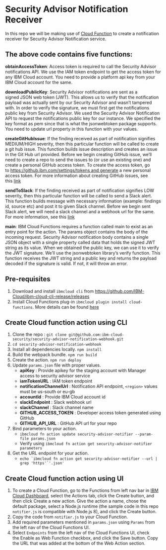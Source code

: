 # Security Advisor Notification Receiver

In this repo we will be making use of [Cloud Function](https://cloud.ibm.com/docs/openwhisk/index.html#index) to create a notification receiver for Security Advisor Notification service.

## The above code contains five functions:
**obtainAccessToken**:
Access token is required to call the Security Advisor notifications API. We use the IAM token 
endpoint to get the access token for any IBM Cloud account. You need to provide a platform api key 
from your IBM Cloud account for the same.

**downloadPublicKey**:
Security Advisor notifications are sent as a signed JSON web token (JWT). This allows us to verify that the notification payload was actually sent by our Security Advisor and wasn’t tampered with. In order to verify the signature, we must first get the notifications public key from Security Advisor. We used the Security Advisor Notification API to request the notifications public key for our instance. We specified the key format as pem since that is what the jsonwebtoken package supports. You need to update url property in this function with your values.

**createGitHubIssue**:
If the finding received as part of notification signifies MEDIUM/HIGH severity, then this particular function will be called to create a git hub issue. This function builds issue description and creates an issue in the Git Hub url provided. Before we begin creating GitHub issue, we’ll need to create a repo to send the issues to (or use an existing one) and create a personal GitHub access token. To create the access token, go to https://github.ibm.com/settings/tokens and generate a new personal access token. For more information about creating GitHub issues, see this [link](https://developer.github.com/v3/issues/#create-an-issue)

**sendToSlack**: 
If the finding received as part of notification signifies LOW severity, then this particular function will be called to send a Slack alert. This function builds message with necessary information (example: findings id, source etc) and post it to given Slack channel. Before we begin sent Slack alert, we will need a slack channel and a webhook url for the same. For more information, see this [link](https://api.slack.com/incoming-webhooks#create_a_webhook)

**main**:
IBM Cloud Functions requires a function called main to exist as an entry point for the action. The params object contains the body of the incoming request. Security Advisor notification body contains a single JSON object with a single property called data that holds the signed JWT string as its value.
When we obtained the public key, we can use it to verify the JWT signature. We’ll use the jsonwebtoken library’s verify function. This function receives the JWT string and a public key and returns the payload decoded if the signature is valid. If not, it will throw an error.

## Pre-requisites
1. Download and install `ibmcloud cli` from https://github.com/IBM-Cloud/ibm-cloud-cli-release/releases
2. Install Cloud Functions plug-in `ibmcloud plugin install cloud-functions`. More details can be found [here](https://cloud.ibm.com/openwhisk/learn/cli)

## Create Cloud function action using CLI

1. Clone the repo : `git clone git@github.com:ibm-cloud-security/security-advisor-notification-webhook.git`
2. `cd security-advisor-notification-webhook`
3. Install all dependencies locally. `npm install`
4. Build the webpack bundle. `npm run build`
5. Create the action. `npm run deploy`
6. Update `params.json` file  with proper values.       
   - **apiKey** : Provide apikey for the staging account with Manager access to security advisor service
   - **iamTokenURL** : IAM token endpoint
   - **notificationChannelUrl** : Notification API endpoint, `<region>` values must be us-south or eu-gb
   - **accountId** : Provide IBM Cloud account id
   - **slackEndpoint** : Slack webhook url
   - **slackChannel** : Slack channel name
   - **GITHUB_ACCESS_TOKEN** : Developer access token generated using GitHub
   - **GITHUB_API_URL** : GitHub API url for your repo
7. Bind parameters to your action.   
   - `ibmcloud fn action update security-advisor-notifier --param-file params.json`
   - Verify using `ibmcloud fn action get security-advisor-notifier parameters`
8. Get the URL endpoint for your action.
   - ```echo `ibmcloud fn action get security-advisor-notifier --url | grep 'https'`'.json'```


 ## Create Cloud function action using UI

 1. To create a Cloud Function, go to the Functions from left nav bar in [IBM Cloud Dashboard](https://cloud.ibm.com/), select the Actions tab, click the Create button, and then click Create a new action. Give the action a name, chose the default package, select a Node.js runtime (the sample code in this repo `notifier.js` is compatible with Node.js 8), and click the Create button.
 2. Copy the code from `notifier.js` to your Cloud Function.
 3. Add required parameters mentioned in `params.json` using `Params` from the left nav of the Cloud Functions UI.
 4. Select `Endpoints` from the left nav of the Cloud Functions UI, check the Enable as Web Function checkbox, and click the Save button. Copy the URL that was added at the bottom of the Web Action section.
  
